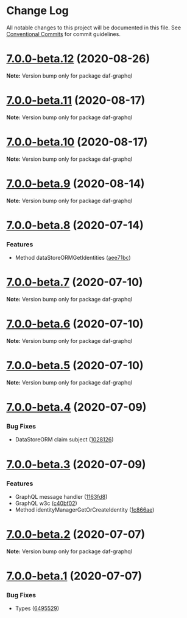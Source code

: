 # Change Log

All notable changes to this project will be documented in this file.
See [Conventional Commits](https://conventionalcommits.org) for commit guidelines.

# [7.0.0-beta.12](https://github.com/uport-project/daf/compare/v7.0.0-beta.11...v7.0.0-beta.12) (2020-08-26)

**Note:** Version bump only for package daf-graphql





# [7.0.0-beta.11](https://github.com/uport-project/daf/compare/v7.0.0-beta.10...v7.0.0-beta.11) (2020-08-17)

**Note:** Version bump only for package daf-graphql





# [7.0.0-beta.10](https://github.com/uport-project/daf/compare/v7.0.0-beta.9...v7.0.0-beta.10) (2020-08-17)

**Note:** Version bump only for package daf-graphql





# [7.0.0-beta.9](https://github.com/uport-project/daf/compare/v7.0.0-beta.8...v7.0.0-beta.9) (2020-08-14)

**Note:** Version bump only for package daf-graphql

# [7.0.0-beta.8](https://github.com/uport-project/daf/compare/v7.0.0-beta.7...v7.0.0-beta.8) (2020-07-14)

### Features

- Method dataStoreORMGetIdentities ([aee71bc](https://github.com/uport-project/daf/commit/aee71bc49b11f9956b15b4e42ae4db14bf9ee03a))

# [7.0.0-beta.7](https://github.com/uport-project/daf/compare/v7.0.0-beta.6...v7.0.0-beta.7) (2020-07-10)

**Note:** Version bump only for package daf-graphql

# [7.0.0-beta.6](https://github.com/uport-project/daf/compare/v7.0.0-beta.5...v7.0.0-beta.6) (2020-07-10)

**Note:** Version bump only for package daf-graphql

# [7.0.0-beta.5](https://github.com/uport-project/daf/compare/v7.0.0-beta.4...v7.0.0-beta.5) (2020-07-10)

**Note:** Version bump only for package daf-graphql

# [7.0.0-beta.4](https://github.com/uport-project/daf/compare/v7.0.0-beta.3...v7.0.0-beta.4) (2020-07-09)

### Bug Fixes

- DataStoreORM claim subject ([1028126](https://github.com/uport-project/daf/commit/1028126f1b161e456e28f48d6a5d6eee60d5fbc8))

# [7.0.0-beta.3](https://github.com/uport-project/daf/compare/v7.0.0-beta.2...v7.0.0-beta.3) (2020-07-09)

### Features

- GraphQL message handler ([1163fd8](https://github.com/uport-project/daf/commit/1163fd85342b681b16f8e934df0f3aed0d830aaf))
- GraphQL w3c ([c40bf02](https://github.com/uport-project/daf/commit/c40bf0246e7ad1a85df9284dc916040f34051cf6))
- Method identityManagerGetOrCreateIdentity ([1c866ae](https://github.com/uport-project/daf/commit/1c866aeda42d305245242e82552feb9840a4f05e))

# [7.0.0-beta.2](https://github.com/uport-project/daf/compare/v7.0.0-beta.1...v7.0.0-beta.2) (2020-07-07)

**Note:** Version bump only for package daf-graphql

# [7.0.0-beta.1](https://github.com/uport-project/daf/compare/v6.1.1...v7.0.0-beta.1) (2020-07-07)

### Bug Fixes

- Types ([6495529](https://github.com/uport-project/daf/commit/6495529a9424bddf34b6985411bdf8dc32260d8f))
